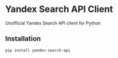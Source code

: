 # Yandex Search API Client

Unofficial Yandex Search API client for Python

## Installation

```bash
pip install yandex-search-api
